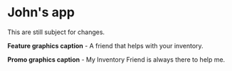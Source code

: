 John's app
=============
This are still subject for changes.

__Feature graphics caption__ - A friend that helps with your inventory.

__Promo graphics caption__ - My Inventory Friend is always there to help me.
